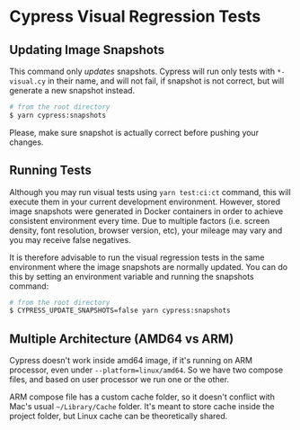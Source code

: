 # Cypress Visual Regression Tests

## Updating Image Snapshots

This command only _updates_ snapshots. Cypress will run only tests with `*-visual.cy` in their name, and will not fail, if snapshot is not correct, but will generate a new snapshot instead.

```sh
# from the root directory
$ yarn cypress:snapshots
```

Please, make sure snapshot is actually correct before pushing your changes.

## Running Tests

Although you may run visual tests using `yarn test:ci:ct` command, this will execute them in your current development environment. However, stored image snapshots were generated in Docker containers in order to achieve consistent environment every time. Due to multiple factors (i.e. screen density, font resolution, browser version, etc), your mileage may vary and you may receive false negatives.

It is therefore advisable to run the visual regression tests in the same environment where the image snapshots are normally updated. You can do this by setting an environment variable and running the snapshots command:

```sh
# from the root directory
$ CYPRESS_UPDATE_SNAPSHOTS=false yarn cypress:snapshots
```

## Multiple Architecture (AMD64 vs ARM)

Cypress doesn't work inside amd64 image, if it's running on ARM processor, even under `--platform=linux/amd64`. So we have two compose files, and based on user processor we run one or the other.

ARM compose file has a custom cache folder, so it doesn't conflict with Mac's usual `~/Library/Cache` folder. It's meant to store cache inside the project folder, but Linux cache can be theoretically shared.
